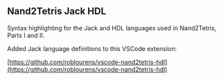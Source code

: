 ## Nand2Tetris Jack HDL

Syntax highlighting for the Jack and HDL languages used in Nand2Tetris, Parts I and II.

Added Jack language definitions to this VSCode extension:

[https://github.com/roblourens/vscode-nand2tetris-hdl](https://github.com/roblourens/vscode-nand2tetris-hdl)